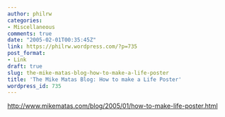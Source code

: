 ```yaml
---
author: philrw
categories:
- Miscellaneous
comments: true
date: "2005-02-01T00:35:45Z"
link: https://philrw.wordpress.com/?p=735
post_format:
- Link
draft: true
slug: the-mike-matas-blog-how-to-make-a-life-poster
title: 'The Mike Matas Blog: How to make a Life Poster'
wordpress_id: 735
---
```


[http://www.mikematas.com/blog/2005/01/how-to-make-life-poster.html ](http://www.mikematas.com/blog/2005/01/how-to-make-life-poster.html)
